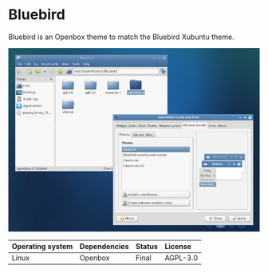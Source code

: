 # Bluebird

Bluebird is an Openbox theme to match the Bluebird Xubuntu theme.

!["Screenshot of the Bluebird Openbox theme"](https://github.com/ikem-krueger/bluebird/blob/master/Screenshot.png)

| Operating system | Dependencies         | Status | License  |
| :--------------- | :------------------- | :----- | :------- |
| Linux            | Openbox              | Final  | AGPL-3.0 |
